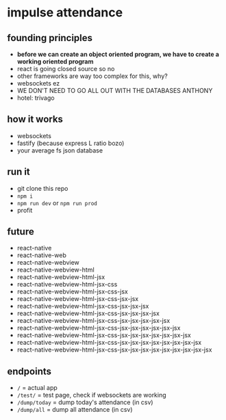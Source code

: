 # impulse attendance

## founding principles
* **before we can create an object oriented program, we have to create a working oriented program**
* react is going closed source so no
* other frameworks are way too complex for this, why?
* websockets ez
* WE DON'T NEED TO GO ALL OUT WITH THE DATABASES ANTHONY
* hotel: trivago

## how it works
* websockets
* fastify (because express L ratio bozo)
* your average fs json database

## run it
* git clone this repo
* `npm i`
* `npm run dev` or `npm run prod`
* profit

## future
* react-native
* react-native-web
* react-native-webview
* react-native-webview-html
* react-native-webview-html-jsx
* react-native-webview-html-jsx-css
* react-native-webview-html-jsx-css-jsx
* react-native-webview-html-jsx-css-jsx-jsx
* react-native-webview-html-jsx-css-jsx-jsx-jsx
* react-native-webview-html-jsx-css-jsx-jsx-jsx-jsx
* react-native-webview-html-jsx-css-jsx-jsx-jsx-jsx-jsx
* react-native-webview-html-jsx-css-jsx-jsx-jsx-jsx-jsx-jsx
* react-native-webview-html-jsx-css-jsx-jsx-jsx-jsx-jsx-jsx-jsx
* react-native-webview-html-jsx-css-jsx-jsx-jsx-jsx-jsx-jsx-jsx-jsx
* react-native-webview-html-jsx-css-jsx-jsx-jsx-jsx-jsx-jsx-jsx-jsx-jsx

## endpoints
* `/` = actual app
* `/test/` = test page, check if websockets are working
* `/dump/today` = dump today's attendance (in csv)
* `/dump/all` = dump all attendance (in csv)